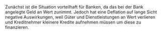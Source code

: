 ﻿Zunächst ist die Situation vorteilhaft für Banken, da das bei der Bank angelegte Geld an Wert zunimmt. Jedoch hat eine Deflation auf lange Sicht negative Auswirkungen, weil Güter und Dienstleistungen an Wert verlieren und Kreditnehmer kleinere Kredite aufnehmen müssen um diese zu finanzieren.
